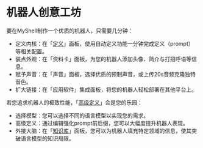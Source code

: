# 机器人创意工坊

要在MyShell制作一个优质的机器人，只需要几分钟：

* 定义内核：在「[定义](https://docs.myshell.ai/v/zhong-wen/chan-pin-shou-ce/ji-qi-ren-chuang-yi-gong-fang/ji-qi-ren-ding-yi)」面板，使用自动定义功能一分钟完成定义（prompt）等相关配置。
* 装点外观：在「资料卡」面板，为您的机器人添加头像、简介与打招呼语等信息。
* 赋予声音：在「声音」面板，选择优质的预制声音，或上传20s音频克隆独特音色。
* 扩大链接：在「应用软件」集成面板，将您的机器人轻松部署在其他平台上。

若您追求机器人的极致性能，「[高级定义](https://docs.myshell.ai/v/zhong-wen/chan-pin-shou-ce/ji-qi-ren-chuang-yi-gong-fang/gao-ji-gong-neng)」会是您的乐园：

* 选择模型：您可以选择不同的语言模型以实现您的需求。
* 高级定义：通过编辑强化prompt前后缀，您可以大幅度提升机器人表现。
* 外接大脑：在「[知识库](https://docs.myshell.ai/v/zhong-wen/chan-pin-shou-ce/ji-qi-ren-chuang-yi-gong-fang/gao-ji-gong-neng/zhi-shi-ku)」面板，您可以为机器人填充特定领域的信息，使其突破语言模型的知识局限。




